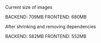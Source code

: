 Current size of images

BACKEND: 709MB
FRONTEND: 680MB

After shrinking and removing dependencies

BACKEND: 582MB
FRONTEND: 552MB

